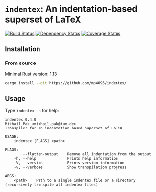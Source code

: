 # `indentex`: An indentation-based superset of LaTeX


[![Build Status](https://travis-ci.org/mp4096/indentex.svg?branch=master)](https://travis-ci.org/mp4096/indentex)
[![Dependency Status](https://www.versioneye.com/user/projects/590b1f9dda0c25003951c568/badge.svg)](https://www.versioneye.com/user/projects/590b1f9dda0c25003951c568)
[![Coverage Status](https://coveralls.io/repos/github/mp4096/indentex/badge.svg?branch=master)](https://coveralls.io/github/mp4096/indentex?branch=master)


## Installation

### From source
Minimal Rust version: 1.13

```sh
cargo install --git https://github.com/mp4096/indentex/
```

## Usage
Type `indentex -h` for help:

```
indentex 0.4.0
Mikhail Pak <mikhail.pak@tum.de>
Transpiler for an indentation-based superset of LaTeX

USAGE:
    indentex [FLAGS] <path>

FLAGS:
        --flatten-output    Remove all indentation from the output
    -h, --help              Prints help information
    -V, --version           Prints version information
    -v, --verbose           Show transpilation progress

ARGS:
    <path>    Path to a single indentex file or a directory (recursively transpile all indentex files)
```
